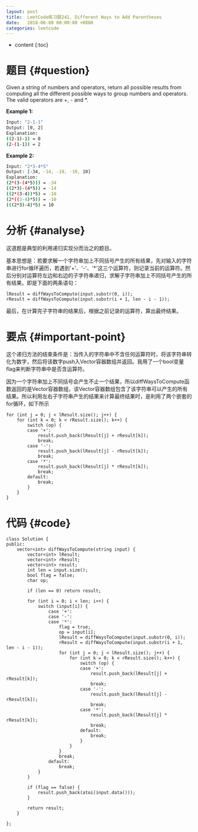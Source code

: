 ```yaml
---
layout: post
title:  LeetCode练习题241. Different Ways to Add Parentheses
date:   2018-06-08 00:00:00 +0800
categories: leetcode
---
```


* content
{:toc}



# 题目  {#question}
Given a string of numbers and operators, return all possible results from computing all the different possible ways to group numbers and operators. The valid operators are +, - and *.

**Example 1:**
```bash
Input: "2-1-1"
Output: [0, 2]
Explanation: 
((2-1)-1) = 0
(2-(1-1)) = 2
```

**Example 2:**
```bash
Input: "2*3-4*5"
Output: [-34, -14, -10, -10, 10]
Explanation:
(2*(3-(4*5))) = -34
((2*3)-(4*5)) = -14
((2*(3-4))*5) = -10
(2*((3-4)*5)) = -10
(((2*3)-4)*5) = 10
```



# 分析  {#analyse}
这道题是典型的利用递归实现分而治之的题目。

基本思想是：若要求解一个字符串加上不同括号产生的所有结果，先对输入的字符串进行for循环遍历，若遇到'+'、'-'、'*'这三个运算符，则记录当前的运算符。然后分别对运算符左边和右边的子字符串递归，求解子字符串加上不同括号产生的所有结果。即是下面的两条语句：

```
lResult = diffWaysToCompute(input.substr(0, i));
rResult = diffWaysToCompute(input.substr(i + 1, len - i - 1));
```

最后，在计算完子字符串的结果后，根据之前记录的运算符，算出最终结果。

# 要点  {#important-point}
这个递归方法的结束条件是：当传入的字符串中不含任何运算符时，将该字符串转化为数字，然后将该数字push入Vector容器数组并返回。我用了一个bool变量flag来判断字符串中是否含运算符。

因为一个字符串加上不同括号会产生不止一个结果，所以diffWaysToCompute函数返回的是Vector容器数组，该Vector容器数组包含了该字符串可以产生的所有结果。所以利用左右子字符串产生的结果来计算最终结果时，是利用了两个嵌套的for循环，如下所示

```
for (int j = 0; j < lResult.size(); j++) {
    for (int k = 0; k < rResult.size(); k++) {
        switch (op) {
        case '+':
            result.push_back(lResult[j] + rResult[k]);
            break;
        case '-':
            result.push_back(lResult[j] - rResult[k]);
            break;
        case '*':
            result.push_back(lResult[j] * rResult[k]);
            break;
        default:
            break;
        }
    }
}
```

# 代码  {#code}
```
class Solution {
public:
    vector<int> diffWaysToCompute(string input) {
        vector<int> lResult;
        vector<int> rResult;
        vector<int> result;
        int len = input.size();
        bool flag = false;
        char op;

        if (len == 0) return result;

        for (int i = 0; i < len; i++) {
            switch (input[i]) {
                case '+':
                case '-':
                case '*':
                    flag = true;
                    op = input[i];
                    lResult = diffWaysToCompute(input.substr(0, i));
                    rResult = diffWaysToCompute(input.substr(i + 1, len - i - 1));
                    for (int j = 0; j < lResult.size(); j++) {
                        for (int k = 0; k < rResult.size(); k++) {
                            switch (op) {
                            case '+':
                                result.push_back(lResult[j] + rResult[k]);
                                break;
                            case '-':
                                result.push_back(lResult[j] - rResult[k]);
                                break;
                            case '*':
                                result.push_back(lResult[j] * rResult[k]);
                                break;
                            default:
                                break;
                            }
                        }
                    }
                    break;
                default:
                    break;
            }
        }

        if (flag == false) {
            result.push_back(atoi(input.data()));
        }

        return result;
    }
    
};
```